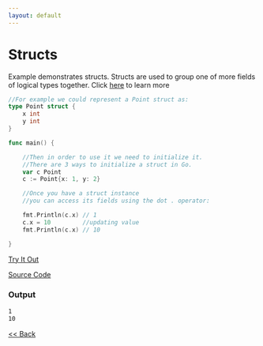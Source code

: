 ```yaml
---
layout: default
---
```


# Structs

Example demonstrates structs. Structs are used to group one of more fields of logical types together.
Click [here](https://tour.golang.org/moretypes/2) to learn more

```go
//For example we could represent a Point struct as:
type Point struct {
	x int
	y int
}

func main() {

	//Then in order to use it we need to initialize it. 
	//There are 3 ways to initialize a struct in Go.
	var c Point
	c := Point{x: 1, y: 2}

	//Once you have a struct instance 
	//you can access its fields using the dot . operator:

	fmt.Println(c.x) // 1
	c.x = 10         //updating value
	fmt.Println(c.x) // 10

}

```

<a href='https://play.golang.org/p/3WTvfovnEXn' target='_blank'>Try It Out</a>

[Source Code](https://github.com/sagar-jadhav/go-examples/blob/master/src/struct.go)

### Output

```bash
1
10
```
[<< Back](./)
